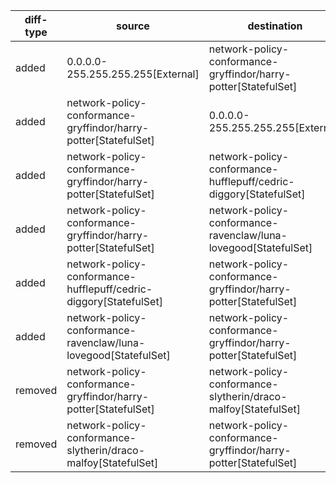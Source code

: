 | diff-type | source | destination | ref1 | ref2 | workloads-diff-info |
|-----------|--------|-------------|------|------|---------------------|
| added | 0.0.0.0-255.255.255.255[External] | network-policy-conformance-gryffindor/harry-potter[StatefulSet] | No Connections | All Connections |  |
| added | network-policy-conformance-gryffindor/harry-potter[StatefulSet] | 0.0.0.0-255.255.255.255[External] | No Connections | All Connections |  |
| added | network-policy-conformance-gryffindor/harry-potter[StatefulSet] | network-policy-conformance-hufflepuff/cedric-diggory[StatefulSet] | No Connections | All Connections |  |
| added | network-policy-conformance-gryffindor/harry-potter[StatefulSet] | network-policy-conformance-ravenclaw/luna-lovegood[StatefulSet] | No Connections | All Connections |  |
| added | network-policy-conformance-hufflepuff/cedric-diggory[StatefulSet] | network-policy-conformance-gryffindor/harry-potter[StatefulSet] | No Connections | All Connections |  |
| added | network-policy-conformance-ravenclaw/luna-lovegood[StatefulSet] | network-policy-conformance-gryffindor/harry-potter[StatefulSet] | No Connections | All Connections |  |
| removed | network-policy-conformance-gryffindor/harry-potter[StatefulSet] | network-policy-conformance-slytherin/draco-malfoy[StatefulSet] | All Connections | No Connections |  |
| removed | network-policy-conformance-slytherin/draco-malfoy[StatefulSet] | network-policy-conformance-gryffindor/harry-potter[StatefulSet] | All Connections | No Connections |  |
